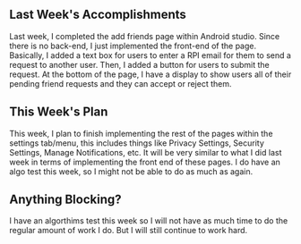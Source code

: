## Last Week's Accomplishments
Last week, I completed the add friends page within Android studio. Since there is no back-end, I just implemented the front-end of the page. Basically, I added a text box for users to enter a RPI email for them to send a request to another user. Then, I added a button for users to submit the request. At the bottom of the page, I have a display to show users all of their pending friend requests and they can accept or reject them.



## This Week's Plan
This week, I plan to finish implementing the rest of the pages within the settings tab/menu, this includes things like Privacy Settings, Security Settings, Manage Notifications, etc. It will be very similar to what I did last week in terms of implementing the front end of these pages. I do have an algo test this week, so I might not be able to do as much as again. 



## Anything Blocking?
I have an algorthims test this week so I will not have as much time to do the regular amount of work I do. But I will still continue to work hard. 



